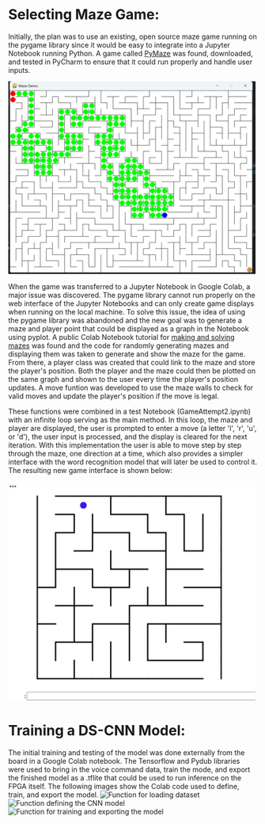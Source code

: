 # Selecting Maze Game:

Initially, the plan was to use an existing, open source maze game running on the pygame library since it would be easy to integrate into a Jupyter Notebook running Python. A game called [PyMaze](https://www.pygame.org/project/733) was found, downloaded, and tested in PyCharm to ensure that it could run properly and handle user inputs.

<img src="Images/MazeDemo.png" alt="Game Demo" width="500"/>

When the game was transferred to a Jupyter Notebook in Google Colab, a major issue was discovered. The pygame library cannot run properly on the web interface of the Jupyter Notebooks and can only create game displays when running on the local machine. To solve this issue, the idea of using the pygame library was abandoned and the new goal was to generate a maze and player point that could be displayed as a graph in the Notebook using pyplot. A public Colab Notebook tutorial for [making and solving mazes](https://colab.research.google.com/github/norvig/pytudes/blob/main/ipynb/Maze.ipynb#scrollTo=TjIhUMKIr4HC) was found and the code for randomly generating mazes and displaying them was taken to generate and show the maze for the game. From there, a player class was created that could link to the maze and store the player's position. Both the player and the maze could then be plotted on the same graph and shown to the user every time the player's position updates. A move funtion was developed to use the maze walls to check for valid moves and update the player's position if the move is legal.

These functions were combined in a test Notebook (GameAttempt2.ipynb) with an infinite loop serving as the main method. In this loop, the maze and player are displayed, the user is prompted to enter a move (a letter 'l', 'r', 'u', or 'd'), the user input is processed, and the display is cleared for the next iteration. With this implementation the user is able to move step by step through the maze, one direction at a time, which also provides a simpler interface with the word recognition model that will later be used to control it. The resulting new game interface is shown below:

<img src="MazeDemo2.png" alt="Revised Game Demo" width="500"/>

# Training a DS-CNN Model:
The initial training and testing of the model was done externally from the board in a Google Colab notebook. The Tensorflow and Pydub libraries were used to bring in the voice command data, train the mode, and export the finished model as a .tflite that could be used to run inference on the FPGA itself. The following images show the Colab code used to define, train, and export the model.
<img src="" alt="Function for loading dataset" width="500"/>
<img src="" alt="Function defining the CNN model" width="500"/>
<img src="" alt="Function for training and exporting the model" width="500"/>
